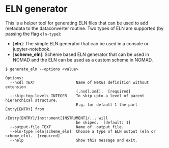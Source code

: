 # ELN generator
This is a helper tool for generating ELN files that can be used to add metadata to the dataconverter routine.
Two types of ELN are supported (by passing the flag `eln-type`):
- [**eln**]: The simple ELN generator that can be used in a console or jupyter-notebook.
- [**scheme_eln**]: Scheme based ELN generator that can be used in NOMAD and the ELN can be used as a custom scheme in NOMAD.

```
$ generate_eln --options <value>

Options:
  --nxdl TEXT                  Name of NeXus definition without extension
                               (.nxdl.xml).  [required]
  --skip-top-levels INTEGER    To skip upto a level of parent hierarchical structure.
                               E.g. for default 1 the part Entry[ENTRY] from
                               /Entry[ENTRY]/Instrument[INSTRUMENT]/... will
                               be skiped.  [default: 1]
  --output-file TEXT           Name of  output file.
  --eln-type [eln|scheme_eln]  Choose a type of ELN output (eln or scheme_eln).  [required]
  --help                       Show this message and exit.
```
